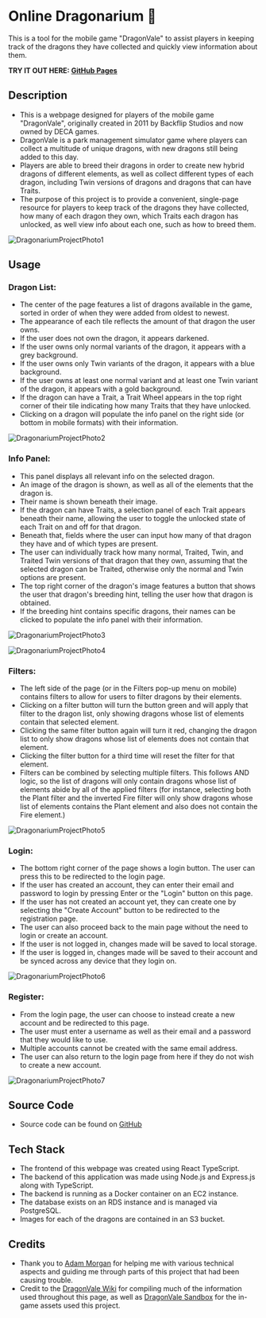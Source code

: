 # Online Dragonarium :dragon:

This is a tool for the mobile game "DragonVale" to assist players in keeping track of the dragons they have collected and quickly view information about them.

**TRY IT OUT HERE: [GitHub Pages](https://jacob511-hub.github.io/OnlineDragonarium/)**

## Description

- This is a webpage designed for players of the mobile game "DragonVale", originally created in 2011 by Backflip Studios and now owned by DECA games.
- DragonVale is a park management simulator game where players can collect a multitude of unique dragons, with new dragons still being added to this day.
- Players are able to breed their dragons in order to create new hybrid dragons of different elements, as well as collect different types of each dragon, including Twin versions of dragons and dragons that can have Traits.
- The purpose of this project is to provide a convenient, single-page resource for players to keep track of the dragons they have collected, how many of each dragon they own, which Traits each dragon has unlocked, as well view info about each one, such as how to breed them.

![DragonariumProjectPhoto1](https://github.com/user-attachments/assets/4ec26ca4-b2b4-44f9-9f26-9bc11d5cccfc)

## Usage

### Dragon List:
- The center of the page features a list of dragons available in the game, sorted in order of when they were added from oldest to newest.
- The appearance of each tile reflects the amount of that dragon the user owns.
- If the user does not own the dragon, it appears darkened.
- If the user owns only normal variants of the dragon, it appears with a grey background.
- If the user owns only Twin variants of the dragon, it appears with a blue background.
- If the user owns at least one normal variant and at least one Twin variant of the dragon, it appears with a gold background.
- If the dragon can have a Trait, a Trait Wheel appears in the top right corner of their tile indicating how many Traits that they have unlocked.
- Clicking on a dragon will populate the info panel on the right side (or bottom in mobile formats) with their information.

![DragonariumProjectPhoto2](https://github.com/user-attachments/assets/2e068708-b07b-4c4d-a7a3-36c31c8901c7)

### Info Panel:
- This panel displays all relevant info on the selected dragon.
- An image of the dragon is shown, as well as all of the elements that the dragon is.
- Their name is shown beneath their image.
- If the dragon can have Traits, a selection panel of each Trait appears beneath their name, allowing the user to toggle the unlocked state of each Trait on and off for that dragon.
- Beneath that, fields where the user can input how many of that dragon they have and of which types are present.
- The user can individually track how many normal, Traited, Twin, and Traited Twin versions of that dragon that they own, assuming that the selected dragon can be Traited, otherwise only the normal and Twin options are present.
- The top right corner of the dragon's image features a button that shows the user that dragon's breeding hint, telling the user how that dragon is obtained.
- If the breeding hint contains specific dragons, their names can be clicked to populate the info panel with their information.

![DragonariumProjectPhoto3](https://github.com/user-attachments/assets/74f9116b-fb7f-4014-9874-828098ea360a)

![DragonariumProjectPhoto4](https://github.com/user-attachments/assets/4c9eaa99-1ab8-4be7-8f67-621ac41cbc79)

### Filters:
- The left side of the page (or in the Filters pop-up menu on mobile) contains filters to allow for users to filter dragons by their elements.
- Clicking on a filter button will turn the button green and will apply that filter to the dragon list, only showing dragons whose list of elements contain that selected element.
- Clicking the same filter button again will turn it red, changing the dragon list to only show dragons whose list of elements does not contain that element.
- Clicking the filter button for a third time will reset the filter for that element.
- Filters can be combined by selecting multiple filters. This follows AND logic, so the list of dragons will only contain dragons whose list of elements abide by all of the applied filters (for instance, selecting both the Plant filter and the inverted Fire filter will only show dragons whose list of elements contains the Plant element and also does not contain the Fire element.)

![DragonariumProjectPhoto5](https://github.com/user-attachments/assets/a8e1f079-4f5c-42b8-a02f-82d0bc9b51ba)

### Login:
- The bottom right corner of the page shows a login button. The user can press this to be redirected to the login page.
- If the user has created an account, they can enter their email and password to login by pressing Enter or the "Login" button on this page.
- If the user has not created an account yet, they can create one by selecting the "Create Account" button to be redirected to the registration page.
- The user can also proceed back to the main page without the need to login or create an account.
- If the user is not logged in, changes made will be saved to local storage.
- If the user is logged in, changes made will be saved to their account and be synced across any device that they login on.

![DragonariumProjectPhoto6](https://github.com/user-attachments/assets/edcd7970-2bb6-4961-ad80-4307bea9f4d2)

### Register:
- From the login page, the user can choose to instead create a new account and be redirected to this page.
- The user must enter a username as well as their email and a password that they would like to use.
- Multiple accounts cannot be created with the same email address.
- The user can also return to the login page from here if they do not wish to create a new account.

![DragonariumProjectPhoto7](https://github.com/user-attachments/assets/6ad0ce84-aa8c-4d23-b4a5-07b0ca031b94)

## Source Code

- Source code can be found on [GitHub](https://github.com/Jacob511-hub/OnlineDragonarium)

## Tech Stack

- The frontend of this webpage was created using React TypeScript.
- The backend of this application was made using Node.js and Express.js along with TypeScript.
- The backend is running as a Docker container on an EC2 instance.
- The database exists on an RDS instance and is managed via PostgreSQL.
- Images for each of the dragons are contained in an S3 bucket.

## Credits

- Thank you to [Adam Morgan](https://github.com/adam-morgan) for helping me with various technical aspects and guiding me through parts of this project that had been causing trouble.
- Credit to the [DragonVale Wiki](https://dragonvale.fandom.com/wiki/DragonVale_Wiki) for compiling much of the information used throughout this page, as well as [DragonVale Sandbox](https://dvbox.bin.sh/all-dragons) for the in-game assets used this project.
